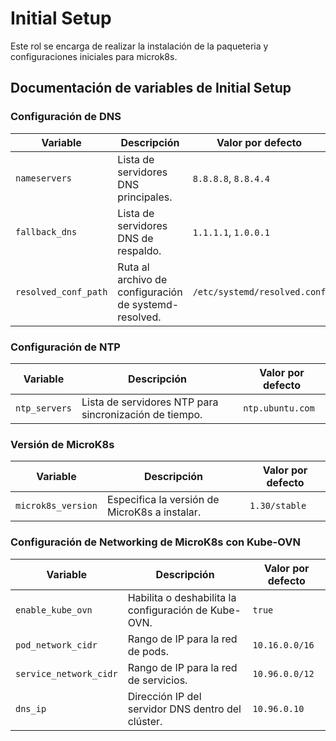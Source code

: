 # Initial Setup

Este rol se encarga de realizar la instalación de la paqueteria y configuraciones iniciales para microk8s.

## Documentación de variables de Initial Setup

### Configuración de DNS

| Variable             | Descripción                                                                | Valor por defecto       |
|----------------------|----------------------------------------------------------------------------|-------------------------|
| `nameservers`        | Lista de servidores DNS principales.                                        | `8.8.8.8`, `8.8.4.4`    |
| `fallback_dns`       | Lista de servidores DNS de respaldo.                                        | `1.1.1.1`, `1.0.0.1`    |
| `resolved_conf_path` | Ruta al archivo de configuración de systemd-resolved.                       | `/etc/systemd/resolved.conf` |

### Configuración de NTP

| Variable        | Descripción                                                                    | Valor por defecto       |
|-----------------|--------------------------------------------------------------------------------|-------------------------|
| `ntp_servers`   | Lista de servidores NTP para sincronización de tiempo.                         | `ntp.ubuntu.com`        |

### Versión de MicroK8s

| Variable             | Descripción                                                                | Valor por defecto       |
|----------------------|----------------------------------------------------------------------------|-------------------------|
| `microk8s_version`   | Especifica la versión de MicroK8s a instalar.                              | `1.30/stable`           |

### Configuración de Networking de MicroK8s con Kube-OVN

| Variable              | Descripción                                                                | Valor por defecto       |
|-----------------------|----------------------------------------------------------------------------|-------------------------|
| `enable_kube_ovn`     | Habilita o deshabilita la configuración de Kube-OVN.                       | `true`                  |
| `pod_network_cidr`    | Rango de IP para la red de pods.                                           | `10.16.0.0/16`          |
| `service_network_cidr`| Rango de IP para la red de servicios.                                      | `10.96.0.0/12`          |
| `dns_ip`              | Dirección IP del servidor DNS dentro del clúster.                          | `10.96.0.10`            |
